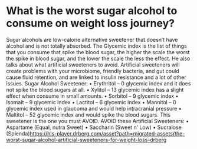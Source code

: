 # What is the worst sugar alcohol to consume on weight loss journey?

Sugar alcohols are low-calorie alternative sweetener that doesn’t have alcohol and is not totally absorbed. The Glycemic index is the list of things that you consume that spike the blood sugar, the higher the scale the worst the spike in blood sugar, and the lower the scale the less the effect. He also talks about what artificial sweeteners to avoid. Artificial sweeteners will create problems with your microbiome, friendly bacteria, and gut could cause fluid retention, and are linked to insulin resistance and a lot of other issues. Sugar Alcohol Sweetener: • Erythritol – 0 glycemic index and it does not spike the blood sugars at all. • Xylitol – 13 glycemic index has a slight effect when consume in small amounts. • Sorbitol – 9 glycemic index • Isomalt – 9 glycemic index • Lactitol – 6 glycemic index • Mannitol – 0 glycemic index used in glaucoma and would help intracranial pressure • Maltitol – 52 glycemic index and would spike the blood sugars. This sweetener is the one you must AVOID. AVOID these Artificial Sweeteners: • Aspartame (Equal, nutra Sweet) • Saccharin (Sweet n’ Low) • Sucralose (Splenda)https://hls-player.drberg.com/asset?path=migrated-assets/the-worst-sugar-alcohol-artificial-sweeteners-for-weight-loss-drberg